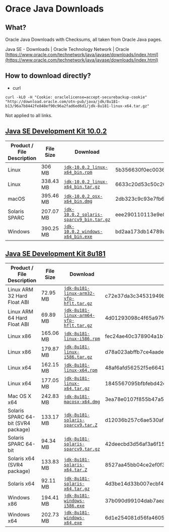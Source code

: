 # Orace Java Downloads

## What?

Oracle Java Downloads with Checksums, all taken from Oracle Java pages.

Java SE - Downloads | Oracle Technology Network | Oracle  
[https://www.oracle.com/technetwork/java/javase/downloads/index.html](https://www.oracle.com/technetwork/java/javase/downloads/index.html)


## How to download directly?
* curl

`curl -kLO -H "Cookie: oraclelicense=accept-securebackup-cookie" "http://download.oracle.com/otn-pub/java/jdk/8u181-b13/96a7b8442fe848ef90c96a2fad6ed6d1/jdk-8u181-linux-x64.tar.gz"`

Not applied to all links.

## [Java SE Development Kit 10.0.2](https://www.oracle.com/technetwork/java/javase/downloads/jdk10-downloads-4416644.html)
|Product / File Description|File Size|                                                                               Download                                                                                |                        SHA256 Checksum                         |
|--------------------------|---------|-----------------------------------------------------------------------------------------------------------------------------------------------------------------------|----------------------------------------------------------------|
|Linux                     |306 MB   |[`jdk-10.0.2_linux-x64_bin.rpm`](http://download.oracle.com/otn-pub/java/jdk/10.0.2+13/19aef61b38124481863b1413dce1855f/jdk-10.0.2_linux-x64_bin.rpm)                  |5b356630f0ec00369e108bb91138658de214d73ec5e61fedd986828dfe9dfc98|
|Linux                     |338.43 MB|[`jdk-10.0.2_linux-x64_bin.tar.gz`](http://download.oracle.com/otn-pub/java/jdk/10.0.2+13/19aef61b38124481863b1413dce1855f/jdk-10.0.2_linux-x64_bin.tar.gz)            |6633c20d53c50c20835364d0f3e172e0cbbce78fff81867488f22a6298fa372b|
|macOS                     |395.46 MB|[`jdk-10.0.2_osx-x64_bin.dmg`](http://download.oracle.com/otn-pub/java/jdk/10.0.2+13/19aef61b38124481863b1413dce1855f/jdk-10.0.2_osx-x64_bin.dmg)                      |2db323c9c93e7fb63e2ed7e06ce8150c32d782e3d0704be6274ebb2d298193aa|
|Solaris SPARC             |207.07 MB|[`jdk-10.0.2_solaris-sparcv9_bin.tar.gz`](http://download.oracle.com/otn-pub/java/jdk/10.0.2+13/19aef61b38124481863b1413dce1855f/jdk-10.0.2_solaris-sparcv9_bin.tar.gz)|eee290110113e9e8f481e110dffa37c28372b02fa9f623e057bc1f420bcc2c4f|
|Windows                   |390.25 MB|[`jdk-10.0.2_windows-x64_bin.exe`](http://download.oracle.com/otn-pub/java/jdk/10.0.2+13/19aef61b38124481863b1413dce1855f/jdk-10.0.2_windows-x64_bin.exe)              |bd2aa173db14789ac0369ab32bf929679760cae9e04d751d5f914ac3ad36c129|

## [Java SE Development Kit 8u181](https://www.oracle.com/technetwork/java/javase/downloads/jdk8-downloads-2133151.html)
|    Product / File Description     |File Size|                                                                               Download                                                                                |                        SHA256 Checksum                         |
|-----------------------------------|---------|-----------------------------------------------------------------------------------------------------------------------------------------------------------------------|----------------------------------------------------------------|
|Linux ARM 32 Hard Float ABI        |72.95 MB |[`jdk-8u181-linux-arm32-vfp-hflt.tar.gz`](http://download.oracle.com/otn-pub/java/jdk/8u181-b13/96a7b8442fe848ef90c96a2fad6ed6d1/jdk-8u181-linux-arm32-vfp-hflt.tar.gz)|c72e37da3c34531949b74a5bd846a3862933408df6306358fcea27876158ef7e|
|Linux ARM 64 Hard Float ABI        |69.89 MB |[`jdk-8u181-linux-arm64-vfp-hflt.tar.gz`](http://download.oracle.com/otn-pub/java/jdk/8u181-b13/96a7b8442fe848ef90c96a2fad6ed6d1/jdk-8u181-linux-arm64-vfp-hflt.tar.gz)|4d01293098c4f65a97fe594b490fffaf81d85d9374a48b7e359505508c4839a4|
|Linux x86                          |165.06 MB|[`jdk-8u181-linux-i586.rpm`](http://download.oracle.com/otn-pub/java/jdk/8u181-b13/96a7b8442fe848ef90c96a2fad6ed6d1/jdk-8u181-linux-i586.rpm)                          |fec24ae40c378904a1b742042e87a961f3263321fd216ab3d635790eaceadc2b|
|Linux x86                          |179.87 MB|[`jdk-8u181-linux-i586.tar.gz`](http://download.oracle.com/otn-pub/java/jdk/8u181-b13/96a7b8442fe848ef90c96a2fad6ed6d1/jdk-8u181-linux-i586.tar.gz)                    |d78a023abffb7ce4aade43e6db64bbad5984e7c82c54c332da445c9a79c1a904|
|Linux x64                          |162.15 MB|[`jdk-8u181-linux-x64.rpm`](http://download.oracle.com/otn-pub/java/jdk/8u181-b13/96a7b8442fe848ef90c96a2fad6ed6d1/jdk-8u181-linux-x64.rpm)                            |48af6afd56252f5e6641fd0ad9009c056ee5d178129b4824cef4b976a655d375|
|Linux x64                          |177.05 MB|[`jdk-8u181-linux-x64.tar.gz`](http://download.oracle.com/otn-pub/java/jdk/8u181-b13/96a7b8442fe848ef90c96a2fad6ed6d1/jdk-8u181-linux-x64.tar.gz)                      |1845567095bfbfebd42ed0d09397939796d05456290fb20a83c476ba09f991d3|
|Mac OS X x64                       |242.83 MB|[`jdk-8u181-macosx-x64.dmg`](http://download.oracle.com/otn-pub/java/jdk/8u181-b13/96a7b8442fe848ef90c96a2fad6ed6d1/jdk-8u181-macosx-x64.dmg)                          |3ea78e0107f855b47a55414fadaabd04b94e406050d615663d54200ec85efc9b|
|Solaris SPARC 64-bit (SVR4 package)|133.17 MB|[`jdk-8u181-solaris-sparcv9.tar.Z`](http://download.oracle.com/otn-pub/java/jdk/8u181-b13/96a7b8442fe848ef90c96a2fad6ed6d1/jdk-8u181-solaris-sparcv9.tar.Z)            |d12036b257c6ae530af9c66e75b73a13d54e46c884a2de239b5b604db800ebf0|
|Solaris SPARC 64-bit               |94.34 MB |[`jdk-8u181-solaris-sparcv9.tar.gz`](http://download.oracle.com/otn-pub/java/jdk/8u181-b13/96a7b8442fe848ef90c96a2fad6ed6d1/jdk-8u181-solaris-sparcv9.tar.gz)          |42deecbd3d56af3a6f1572c0a08ca3a1874e586d2aefa766dd35e79fa06e5c77|
|Solaris x64 (SVR4 package)         |133.83 MB|[`jdk-8u181-solaris-x64.tar.Z`](http://download.oracle.com/otn-pub/java/jdk/8u181-b13/96a7b8442fe848ef90c96a2fad6ed6d1/jdk-8u181-solaris-x64.tar.Z)                    |8527aa45bb04ce2ef0f3f5587881d330a94c9953a304a3e5458a9cfdcf715508|
|Solaris x64                        |92.11 MB |[`jdk-8u181-solaris-x64.tar.gz`](http://download.oracle.com/otn-pub/java/jdk/8u181-b13/96a7b8442fe848ef90c96a2fad6ed6d1/jdk-8u181-solaris-x64.tar.gz)                  |4d3be14d33b007ecbf4dfd0b031b6d3951c5c954995ebc939705fa0e80a1d712|
|Windows x86                        |194.41 MB|[`jdk-8u181-windows-i586.exe`](http://download.oracle.com/otn-pub/java/jdk/8u181-b13/96a7b8442fe848ef90c96a2fad6ed6d1/jdk-8u181-windows-i586.exe)                      |37b090d99104dab7aeae582dbad07731d5550aeb8ebd5eaf0b131e559dd2e30b|
|Windows x64                        |202.73 MB|[`jdk-8u181-windows-x64.exe`](http://download.oracle.com/otn-pub/java/jdk/8u181-b13/96a7b8442fe848ef90c96a2fad6ed6d1/jdk-8u181-windows-x64.exe)                        |6d1e254081d56fa460505d5b0f10ce1e33426c44dfbcab838c2be620f35997a4|


